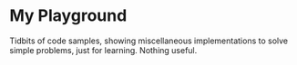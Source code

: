 # My Playground

Tidbits of code samples, showing miscellaneous implementations to solve simple problems, just for learning. Nothing useful.
